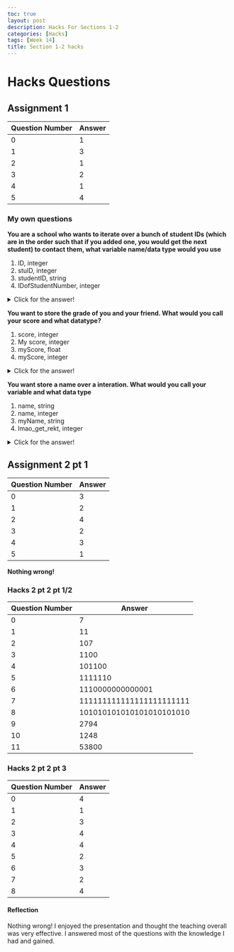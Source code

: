 ```yaml
---
toc: true
layout: post
description: Hacks For Sections 1-2
categories: [Hacks]
tags: [Week 14]
title: Section 1-2 hacks 
---
```


# Hacks Questions

## Assignment 1

| Question Number | Answer |
| ----------- | ----------- |
| 0   | 1 |
| 1   | 3 |
| 2   | 1 |
| 3   | 2 |
| 4   | 1 |
| 5  |  4 |

### My own questions
**You are a school who wants to iterate over a bunch of student IDs (which are in the order such that if you added one, you would get the next student) to contact them, what variable name/data type would you use**

1. ID, integer
2. stuID, integer
3. studentID, string
4. IDofStudentNumber, integer
    
<details closed>
<summary>Click for the answer!</summary>
    1. ID is descriptive enough, especially if iterating. Also, if you are iterating it is inefficient to iterate over a string of multiple numbers, so adding would actually be the most efficient method.
</details>

**You want to store the grade of you and your friend. What would you call your score and what datatype?**

1. score, integer
2. My score, integer
3. myScore, float
4. myScore, integer
    
<details closed>
<summary>Click for the answer!</summary>
    3. Floats are the way to store decimal types, such as grades. myScore is a name that is descriptive enough, since you have to differ between two scores. 
</details>

**You want store a name over a interation. What would you call your variable and what data type**

1. name, string
2. name, integer
3. myName, string
4. lmao_get_rekt, integer
    
<details closed>
<summary>Click for the answer!</summary>
    1. you want to store an arbitrary name, not a regular one, so you'll use a generic name. This is a name, so you'd use a string.
</details>

## Assignment 2 pt 1

| Question Number | Answer |
| ----------- | ----------- |
| 0   | 3 |
| 1   | 2 |
| 2   | 4 |
| 3   | 2 |
| 4   | 3 |
| 5  |  1 |

**Nothing wrong!**

### Hacks 2 pt 2 pt 1/2
| Question Number | Answer |
| ----------- | ----------- |
| 0  | 7 |
| 1  | 11 |
| 2  | 107 |
| 3  | 1100 |
| 4  | 101100 |
| 5  |  1111110 |
| 6  |  1110000000000001 |
| 7  | 111111111111111111111111 |
| 8  | 101010101010101010101010 | 
| 9  | 2794 | 
| 10  | 1248 | 
| 11  | 53800 | 




### Hacks 2 pt 2 pt 3
| Question Number | Answer |
| ----------- | ----------- |
| 0      | 4 |
| 1   | 1 |
| 2   | 3 |
| 3   | 4 |
| 4   | 4 |
| 5  |  2 |
| 6  |  3 |
| 7  |  2 |
| 8  |  4 |

#### Reflection

Nothing wrong! I enjoyed the presentation and thought the teaching overall was very effective. I answered most of the questions with the knowledge I had and gained.